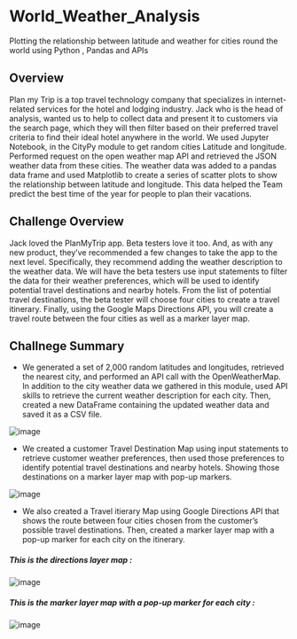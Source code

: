 # World_Weather_Analysis
Plotting the relationship between latitude and weather for cities round the world using Python , Pandas and APIs

## Overview
Plan my Trip is a top travel technology company that specializes in internet-related services for the hotel and lodging industry. 
Jack who is the head of analysis, wanted us to help to collect data and present it to customers via the search page, which they will then filter based on their preferred travel criteria to find their ideal hotel anywhere in the world.
We used Jupyter Notebook, in the CityPy module to get random cities Latitude and longitude. Performed request on the open weather map API and retrieved the JSON weather data from these cities. The weather data was added to a pandas data frame and used Matplotlib to create a series of scatter plots to show the relationship between latitude and longitude.
This data helped the Team predict the best time of the year for people to plan their vacations. 

## Challenge Overview
Jack loved the PlanMyTrip app. Beta testers love it too. And, as with any new product, they’ve recommended a few changes to take the app to the next level. Specifically, they recommend adding the weather description to the weather data. We will have the beta testers use input statements to filter the data for their weather preferences, which will be used to identify potential travel destinations and nearby hotels. From the list of potential travel destinations, the beta tester will choose four cities to create a travel itinerary. Finally, using the Google Maps Directions API, you will create a travel route between the four cities as well as a marker layer map.

## Challnege Summary 
- We generated a set of 2,000 random latitudes and longitudes, retrieved the nearest city, and performed an API call with the OpenWeatherMap. In addition to the city weather data we gathered in this module, used API skills to retrieve the current weather description for each city. Then, created a new DataFrame containing the updated weather data and saved it as a CSV file.

![image](https://user-images.githubusercontent.com/78935551/114280730-a72b9800-9a08-11eb-8656-f8bf6580c554.png)

- We created a customer Travel Destination Map using input statements to retrieve customer weather preferences, then used those preferences to identify potential travel destinations and nearby hotels. Showing those destinations on a marker layer map with pop-up markers.

![image](https://user-images.githubusercontent.com/78935551/114280778-f8d42280-9a08-11eb-9bbb-87706a84e6ce.png)

- We also created a Travel itierary Map using Google Directions API that shows the route between four cities chosen from the customer’s possible travel destinations. Then, created a marker layer map with a pop-up marker for each city on the itinerary.

##### This is the directions layer map :

![image](https://user-images.githubusercontent.com/78935551/114280875-549eab80-9a09-11eb-8ef7-63c7faabdd41.png)

##### This is the marker layer map with a pop-up marker for each city :

![image](https://user-images.githubusercontent.com/78935551/114280942-9891b080-9a09-11eb-89e4-cc93ea92b0d7.png)






